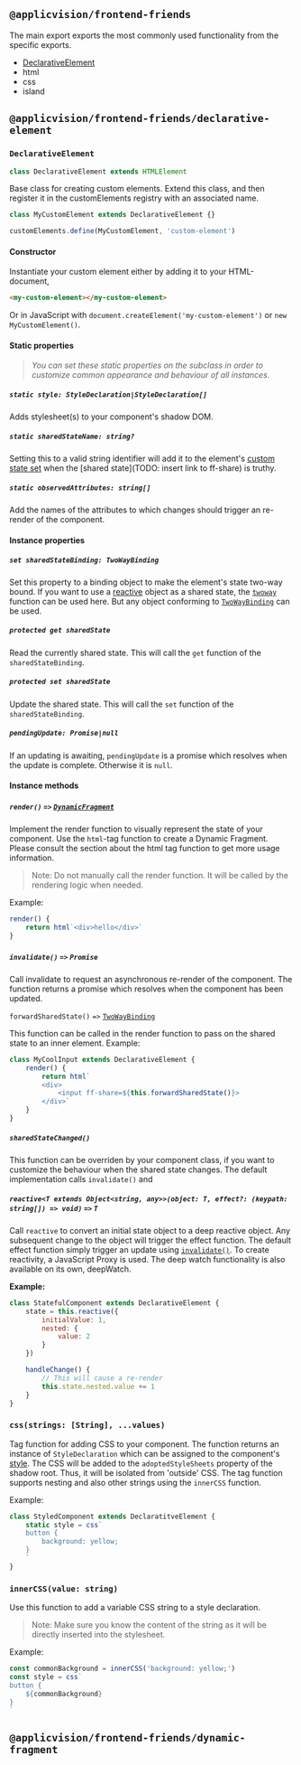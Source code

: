 ## `@applicvision/frontend-friends`

The main export exports the most commonly used functionality from the specific exports.

- [DeclarativeElement](#declarativeelement)
- html
- css
- island

## `@applicvision/frontend-friends/declarative-element`

### `DeclarativeElement`

```javascript
class DeclarativeElement extends HTMLElement
```

Base class for creating custom elements. Extend this class, and then register it in the customElements registry with an associated name.

```javascript
class MyCustomElement extends DeclarativeElement {}

customElements.define(MyCustomElement, 'custom-element')
```

#### Constructor

Instantiate your custom element either by adding it to your HTML-document,
```html
<my-custom-element></my-custom-element>
```

Or in JavaScript with `document.createElement('my-custom-element')` or `new MyCustomElement()`.


#### Static properties

>*You can set these static properties on the subclass in order to customize common appearance and behaviour of all instances.*

##### `static style: StyleDeclaration|StyleDeclaration[]`

Adds stylesheet(s) to your component's shadow DOM.

##### `static sharedStateName: string?`

Setting this to a valid string identifier will add it to the element's [custom state set](https://developer.mozilla.org/en-US/docs/Web/API/ElementInternals/states) when the [shared state](TODO: insert link to ff-share) is truthy.

##### `static observedAttributes: string[]`

Add the names of the attributes to which changes should trigger an re-render of the component.

#### Instance properties

##### `set sharedStateBinding: TwoWayBinding`

Set this property to a binding object to make the element's state two-way bound. If you want to use a [reactive](TODO:LINK) object as a shared state, the [`twoway`](TODO:link) function can be used here. But any object conforming to [`TwoWayBinding`](TODO:LINK) can be used.

##### `protected get sharedState`

Read the currently shared state. This will call the `get` function of the `sharedStateBinding`.

##### `protected set sharedState`

Update the shared state. This will call the `set` function of the `sharedStateBinding`.

#####  `pendingUpdate: Promise|null`

If an updating is awaiting, `pendingUpdate` is a promise which resolves when the update is complete. Otherwise it is `null`.


#### Instance methods

##### `render()` `=>` [`DynamicFragment`](TODO:link)

Implement the render function to visually represent the state of your component. Use the `html`-tag function to create a Dynamic Fragment. Please consult the section about the html tag function to get more usage information.

> Note: Do not manually call the render function. It will be called by the rendering logic when needed.

Example:
```javascript
render() {
	return html`<div>hello</div>`
}
```

##### `invalidate()` `=>` `Promise`

Call invalidate to request an asynchronous re-render of the component. The function returns a promise which resolves when the component has been updated.

`forwardSharedState()` `=>` [`TwoWayBinding`](TODO:link)

This function can be called in the render function to pass on the shared state to an inner element.
Example:
```javascript
class MyCoolInput extends DeclarativeElement {
	render() {
		return html`
		<div>
			<input ff-share=${this.forwardSharedState()}>
		</div>`
	}
}
```

##### `sharedStateChanged()`

This function can be overriden by your component class, if you want to customize the behaviour when the shared state changes. The default implementation calls `invalidate()` and 

##### `reactive<T extends Object<string, any>>(object: T, effect?: (keypath: string[]) => void)` `=>` `T`

Call `reactive` to convert an initial state object to a deep reactive object. Any subsequent change to the object will trigger the effect function. The default effect function simply trigger an update using [`invalidate()`](#invalidate--promise). To create reactivity, a JavaScript Proxy is used. The deep watch functionality is also available on its own, deepWatch.

**Example:**
```javascript
class StatefulComponent extends DeclarativeElement {
	state = this.reactive({
		initialValue: 1,
		nested: {
			value: 2
		}
	})

	handleChange() {
		// This will cause a re-render
		this.state.nested.value += 1
	}
}
```

### `css(strings: [String], ...values)`

Tag function for adding CSS to your component. The function returns an instance of `StyleDeclaration` which can be assigned to the component's [style](#static-style-styledeclarationstyledeclaration). The CSS will be added to the `adoptedStyleSheets` property of the shadow root. Thus, it will be isolated from 'outside' CSS. The tag function supports nesting and also other strings using the `innerCSS` function.

Example:
```javascript
class StyledComponent extends DeclaratitveElement {
	static style = css`
	button {
		background: yellow;
	}
	`
}
```

### `innerCSS(value: string)`

Use this function to add a variable CSS string to a style declaration.

>Note: Make sure you know the content of the string as it will be directly inserted into the stylesheet.

Example:
```javascript
const commonBackground = innerCSS('background: yellow;')
const style = css`
button {
	${commonBackground}
}
`
```

## `@applicvision/frontend-friends/dynamic-fragment`

